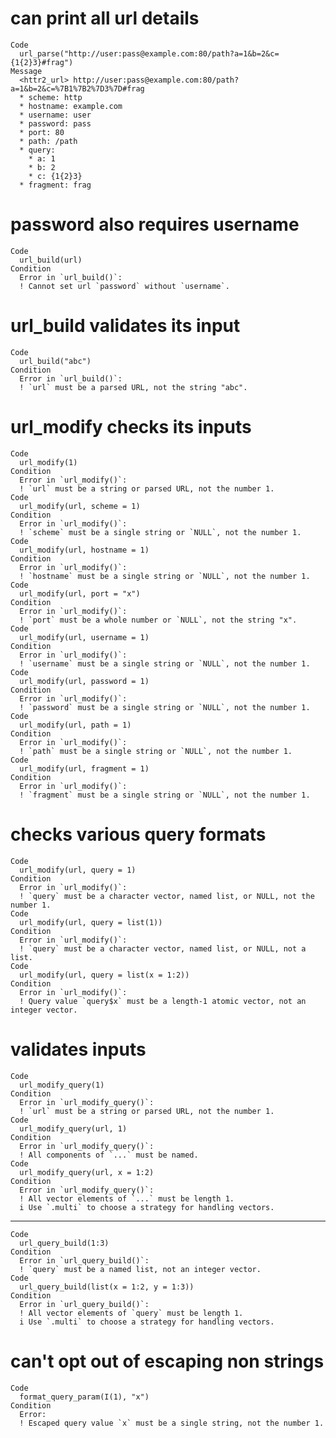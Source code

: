 # can print all url details

    Code
      url_parse("http://user:pass@example.com:80/path?a=1&b=2&c={1{2}3}#frag")
    Message
      <httr2_url> http://user:pass@example.com:80/path?a=1&b=2&c=%7B1%7B2%7D3%7D#frag
      * scheme: http
      * hostname: example.com
      * username: user
      * password: pass
      * port: 80
      * path: /path
      * query:
        * a: 1
        * b: 2
        * c: {1{2}3}
      * fragment: frag

# password also requires username

    Code
      url_build(url)
    Condition
      Error in `url_build()`:
      ! Cannot set url `password` without `username`.

# url_build validates its input

    Code
      url_build("abc")
    Condition
      Error in `url_build()`:
      ! `url` must be a parsed URL, not the string "abc".

# url_modify checks its inputs

    Code
      url_modify(1)
    Condition
      Error in `url_modify()`:
      ! `url` must be a string or parsed URL, not the number 1.
    Code
      url_modify(url, scheme = 1)
    Condition
      Error in `url_modify()`:
      ! `scheme` must be a single string or `NULL`, not the number 1.
    Code
      url_modify(url, hostname = 1)
    Condition
      Error in `url_modify()`:
      ! `hostname` must be a single string or `NULL`, not the number 1.
    Code
      url_modify(url, port = "x")
    Condition
      Error in `url_modify()`:
      ! `port` must be a whole number or `NULL`, not the string "x".
    Code
      url_modify(url, username = 1)
    Condition
      Error in `url_modify()`:
      ! `username` must be a single string or `NULL`, not the number 1.
    Code
      url_modify(url, password = 1)
    Condition
      Error in `url_modify()`:
      ! `password` must be a single string or `NULL`, not the number 1.
    Code
      url_modify(url, path = 1)
    Condition
      Error in `url_modify()`:
      ! `path` must be a single string or `NULL`, not the number 1.
    Code
      url_modify(url, fragment = 1)
    Condition
      Error in `url_modify()`:
      ! `fragment` must be a single string or `NULL`, not the number 1.

# checks various query formats

    Code
      url_modify(url, query = 1)
    Condition
      Error in `url_modify()`:
      ! `query` must be a character vector, named list, or NULL, not the number 1.
    Code
      url_modify(url, query = list(1))
    Condition
      Error in `url_modify()`:
      ! `query` must be a character vector, named list, or NULL, not a list.
    Code
      url_modify(url, query = list(x = 1:2))
    Condition
      Error in `url_modify()`:
      ! Query value `query$x` must be a length-1 atomic vector, not an integer vector.

# validates inputs

    Code
      url_modify_query(1)
    Condition
      Error in `url_modify_query()`:
      ! `url` must be a string or parsed URL, not the number 1.
    Code
      url_modify_query(url, 1)
    Condition
      Error in `url_modify_query()`:
      ! All components of `...` must be named.
    Code
      url_modify_query(url, x = 1:2)
    Condition
      Error in `url_modify_query()`:
      ! All vector elements of `...` must be length 1.
      i Use `.multi` to choose a strategy for handling vectors.

---

    Code
      url_query_build(1:3)
    Condition
      Error in `url_query_build()`:
      ! `query` must be a named list, not an integer vector.
    Code
      url_query_build(list(x = 1:2, y = 1:3))
    Condition
      Error in `url_query_build()`:
      ! All vector elements of `query` must be length 1.
      i Use `.multi` to choose a strategy for handling vectors.

# can't opt out of escaping non strings

    Code
      format_query_param(I(1), "x")
    Condition
      Error:
      ! Escaped query value `x` must be a single string, not the number 1.

